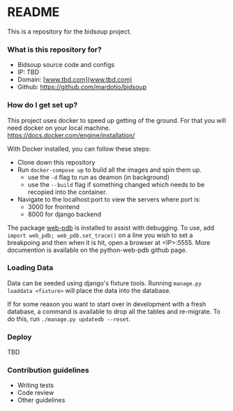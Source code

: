 # README #

This is a repository for the bidsoup project.

### What is this repository for? ###

* Bidsoup source code and configs
* IP: TBD
* Domain: [www.tbd.com](www.tbd.com)
* Github: https://github.com/mardotio/bidsoup

### How do I get set up? ###
This project uses docker to speed up getting of the ground. For that you will need docker on your local machine. https://docs.docker.com/engine/installation/

With Docker installed, you can follow these steps:

* Clone down this repository
* Run `docker-compose up` to build all the images and spin them up.
  * use the `-d` flag to run as deamon (in background)
  * use the `--build` flag if something changed which needs to be recopied into the container.
* Navigate to the localhost:port to view the servers where port is:
  * 3000 for frontend
  * 8000 for django backend

The package [web-pdb](https://github.com/romanvm/python-web-pdb) is installed to assist with debugging. To use, add `import web_pdb; web_pdb.set_trace()` on a line you wish to set a breakpoing and then when it is hit, open a browser at \<IP>:5555. More documention is available on the python-web-pdb github page.

### Loading Data ###
Data can be seeded using django's fixture tools. Running `manage.py loaddata <fixture>` will place the data into the database.

If for some reason you want to start over in development with a fresh database, a command is available to drop all the tables and re-migrate. To do this, run `./manage.py updatedb --reset`.

### Deploy ###
TBD

### Contribution guidelines ###

* Writing tests
* Code review
* Other guidelines
